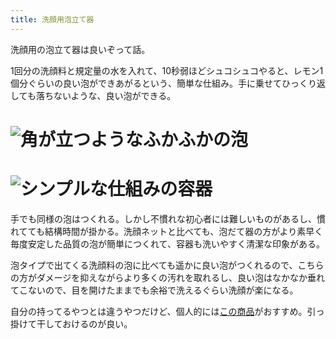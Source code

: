 ```yaml
---
title: 洗顔用泡立て器
---
```

洗顔用の泡立て器は良いぞって話。

1回分の洗顔料と規定量の水を入れて、10秒弱ほどシュコシュコやると、レモン1個分ぐらいの良い泡ができあがるという、簡単な仕組み。手に乗せてひっくり返しても落ちないような、良い泡ができる。

![](https://lh3.googleusercontent.com/OiQk8q1e0rJFVk3ZYwc3Gn_RNM6uuaFxAOwfxQ5_BPHQgJh7Ei_6Dlmth7s_ftoRVUlvR-t2t8lEtWFEnNEka9SAp_KAx4gXqHwXI5C9QKlpaX97PbOkY3M1-xR8bb7s_7BgVyxuC6ZdLmv61Ylx0bjsGiZ5ZzfE9XN8h3vUy7bDu_mEyiaUEaDL "角が立つようなふかふかの泡")
===============================================================================================================================================================================================================================================

![](https://lh6.googleusercontent.com/JfmQn7HUcASLlRoif4R3iE3oPmkwpSnOMiy-pmqzHd35s8CTH9feqlgwC50HoIls0z3juT8X92KprHyBon0VJpC-WpBCeihZornBhVt0PCF0dpcPXcs0Tf5FBSbdDjy5c_phgABM5l1VwToU0tGuKY5DLPDzZe7owcxmDPslTie884K56N0tBNkQ "シンプルな仕組みの容器")
=============================================================================================================================================================================================================================================

手でも同様の泡はつくれる。しかし不慣れな初心者には難しいものがあるし、慣れてても結構時間が掛かる。洗顔ネットと比べても、泡だて器の方がより素早く毎度安定した品質の泡が簡単につくれて、容器も洗いやすく清潔な印象がある。

泡タイプで出てくる洗顔料の泡に比べても遥かに良い泡がつくれるので、こちらの方がダメージを抑えながらより多くの汚れを取れるし、良い泡はなかなか垂れてこないので、目を開けたままでも余裕で洗えるぐらい洗顔が楽になる。

自分の持ってるやつとは違うやつだけど、個人的には[この商品](https://www.amazon.co.jp/dp/B09KMP9GDN)がおすすめ。引っ掛けて干しておけるのが良い。
